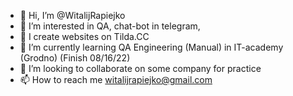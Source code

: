 - 👋 Hi, I’m @WitalijRapiejko
- 👀 I’m interested in QA, chat-bot in telegram, 
- 🌲 I create websites on Tilda.CC
- 🌱 I’m currently learning QA Engineering (Manual) in IT-academy (Grodno) (Finish 08/16/22)  
- 💞️ I’m looking to collaborate on some company for practice
- 📫 How to reach me witalijrapiejko@gmail.com

<!---
WitalijRapiejko/WitalijRapiejko is a ✨ special ✨ repository because its `README.md` (this file) appears on your GitHub profile.
You can click the Preview link to take a look at your changes.
--->
